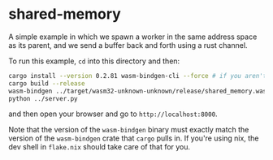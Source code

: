 # shared-memory

A simple example in which we spawn a worker in the same address space as its parent, and we
send a buffer back and forth using a rust channel.

To run this example, `cd` into this directory and then:
```sh
cargo install --version 0.2.81 wasm-bindgen-cli --force # if you aren't getting it from the nix flake
cargo build --release
wasm-bindgen ../target/wasm32-unknown-unknown/release/shared_memory.wasm --target=no-modules --out-dir=pkg
python ../server.py
```
and then open your browser and go to `http://localhost:8000`.

Note that the version of the `wasm-bindgen` binary must exactly match the version of the `wasm-bindgen` crate
that `cargo` pulls in. If you're using nix, the dev shell in `flake.nix` should take care of that for you.
